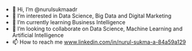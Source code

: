 - 👋 Hi, I’m @nurulsukmaadr
- 👀 I’m interested in Data Science, Big Data and Digital Marketing
- 🌱 I’m currently learning Business Intelligence
- 💞️ I’m looking to collaborate on Data Science, Machine Learning and Artificial Intelligence
- 📫 How to reach me www.linkedin.com/in/nurul-sukma-a-84a59a129

<!---
nurulsukmaadr/nurulsukmaadr is a ✨ special ✨ repository because its `README.md` (this file) appears on your GitHub profile.
You can click the Preview link to take a look at your changes.
--->
